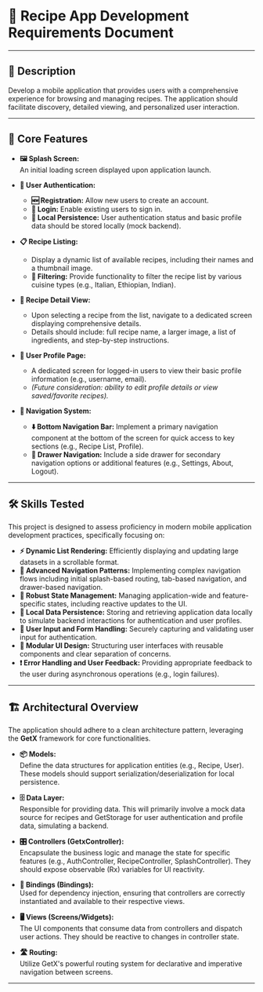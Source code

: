 # 🍲 Recipe App Development Requirements Document

---

## 📝 Description

Develop a mobile application that provides users with a comprehensive experience for browsing and managing recipes. The application should facilitate discovery, detailed viewing, and personalized user interaction.

---

## 🌟 Core Features

- **🖼️ Splash Screen:**  
  An initial loading screen displayed upon application launch.

- **🔐 User Authentication:**
  - **🆕 Registration:** Allow new users to create an account.
  - **🔑 Login:** Enable existing users to sign in.
  - **💾 Local Persistence:** User authentication status and basic profile data should be stored locally (mock backend).

- **📋 Recipe Listing:**
  - Display a dynamic list of available recipes, including their names and a thumbnail image.
  - **🔎 Filtering:** Provide functionality to filter the recipe list by various cuisine types (e.g., Italian, Ethiopian, Indian).

- **📖 Recipe Detail View:**
  - Upon selecting a recipe from the list, navigate to a dedicated screen displaying comprehensive details.
  - Details should include: full recipe name, a larger image, a list of ingredients, and step-by-step instructions.

- **👤 User Profile Page:**
  - A dedicated screen for logged-in users to view their basic profile information (e.g., username, email).
  - _(Future consideration: ability to edit profile details or view saved/favorite recipes)._

- **🧭 Navigation System:**
  - **⬇️ Bottom Navigation Bar:** Implement a primary navigation component at the bottom of the screen for quick access to key sections (e.g., Recipe List, Profile).
  - **📂 Drawer Navigation:** Include a side drawer for secondary navigation options or additional features (e.g., Settings, About, Logout).

---

## 🛠️ Skills Tested

This project is designed to assess proficiency in modern mobile application development practices, specifically focusing on:

- **⚡ Dynamic List Rendering:** Efficiently displaying and updating large datasets in a scrollable format.
- **🧩 Advanced Navigation Patterns:** Implementing complex navigation flows including initial splash-based routing, tab-based navigation, and drawer-based navigation.
- **🔄 Robust State Management:** Managing application-wide and feature-specific states, including reactive updates to the UI.
- **💽 Local Data Persistence:** Storing and retrieving application data locally to simulate backend interactions for authentication and user profiles.
- **📝 User Input and Form Handling:** Securely capturing and validating user input for authentication.
- **🧱 Modular UI Design:** Structuring user interfaces with reusable components and clear separation of concerns.
- **❗ Error Handling and User Feedback:** Providing appropriate feedback to the user during asynchronous operations (e.g., login failures).

---

## 🏗️ Architectural Overview

The application should adhere to a clean architecture pattern, leveraging the **GetX** framework for core functionalities.

- **📦 Models:**  
  Define the data structures for application entities (e.g., Recipe, User). These models should support serialization/deserialization for local persistence.

- **🗄️ Data Layer:**  
  Responsible for providing data. This will primarily involve a mock data source for recipes and GetStorage for user authentication and profile data, simulating a backend.

- **🎛️ Controllers (GetxController):**  
  Encapsulate the business logic and manage the state for specific features (e.g., AuthController, RecipeController, SplashController). They should expose observable (Rx) variables for UI reactivity.

- **🔗 Bindings (Bindings):**  
  Used for dependency injection, ensuring that controllers are correctly instantiated and available to their respective views.

- **🖥️ Views (Screens/Widgets):**  
  The UI components that consume data from controllers and dispatch user actions. They should be reactive to changes in controller state.

- **🛣️ Routing:**  
  Utilize GetX's powerful routing system for declarative and imperative navigation between screens.

---